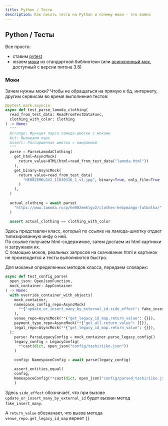 ```yaml
---
title: Python / Тесты
description: Как писать тесты на Python и почему моки - это важно
---
```


## Python / Тесты

Все просто:

- ставим [pytest](https://docs.pytest.org/en/stable/)
- юзаем [моки](https://docs.python.org/3/library/unittest.mock.html#unittest.mock.Mock) из стандартной библиотеки
  (или [асинхронный мок](https://docs.python.org/3/library/unittest.mock.html#unittest.mock.AsyncMock), доступный с
  версии питона 3.8)

### Моки

Зачем нужны моки? Чтобы не обращаться на прямую к бд, интернету, другим сервисам во время выполнения тестов:

```python
@pytest.mark.asyncio
async def test_parse_lamoda_clothing(
  read_from_test_data: ReadFromTestDataFunc,
  clothing_with_color: Clothing
) -> None:
  """
  Arrange: Функция парса ламода-шмотки с моками
  Act: Вызываем парс
  Assert: Распаршенная шмотка = ожидаемой
  """
  parse = ParseLamodaClothing(
    get_html=AsyncMock(
      return_value=HTML(html=read_from_test_data("lamoda.html"))
    ),
    get_binary=AsyncMock(
      return_value=read_from_test_data(
        "HE002EMKLGV2_11830316_1_v1.jpg", binary=True, only_file=True
      )
    ),
  )
  
  actual_clothing = await parse(
    "https://www.lamoda.ru/p/he002emklgv2/clothes-hebymango-futbolka/"
  )
  
  assert actual_clothing == clothing_with_color
```

Здесь представлен класс, который по ссылке на ламода-шмотку отдает типизированную инфу о ней.<br/>
По ссылке получаем html-содержимое, затем достаем из html картинки и загружаем их.<br/>
С помощью моков, реальных запросов на скачивание html и картинок не производится и тесты выполняются быстро.

Для моканья определенных методов класса, передаем словарик:

```python
async def test_config_parse(
  open_json: OpenJsonFunction,
  mock_container: AppContainer
) -> None:
  with override_container_with_objects(
    mock_container,
    namespace_config_repo=AsyncMock(
      **{"update_or_insert_many_by_external_id.side_effect": fake_insert_many}
    ),
    venue_repo=AsyncMock(**{"get_legacy_id_map.return_value": {}}),
    payment_type_repo=AsyncMock(**{"get_all.return_value": []}),
    legal_repo=AsyncMock(**{"get_legacy_id_map.return_value": {}}),
  ):
    parse: ParseLegacyConfig = mock_container.parse_legacy_config()
    legacy_config = LegacyConfig(
      **cast(dict, open_json("config/tashiriiko.json"))
    )

    config: NamespaceConfig = await parse(legacy_config)

    assert_entities_equal(
    config,
    NamespaceConfig(**cast(dict, open_json("config/parsed_tashiriiko.json")))
    )
```

Здесь `side_effect` обозначает, что при вызове `update_or_insert_many_by_external_id`
будет вызван метод `fake_insert_many`.

А `return_value` обозначает, что вызов метода `venue_repo.get_legacy_id_map` вернет `{}`

